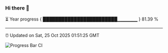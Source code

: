 ### Hi there 👋

⏳ Year progress { ████████████████████████▁▁▁▁▁▁ } 81.39 %

---

⏰ Updated on Sat, 25 Oct 2025 01:51:25 GMT

![Progress Bar CI](https://github.com/ZhaoGui/ZhaoGui/workflows/Progress%20Bar%20CI/badge.svg)

